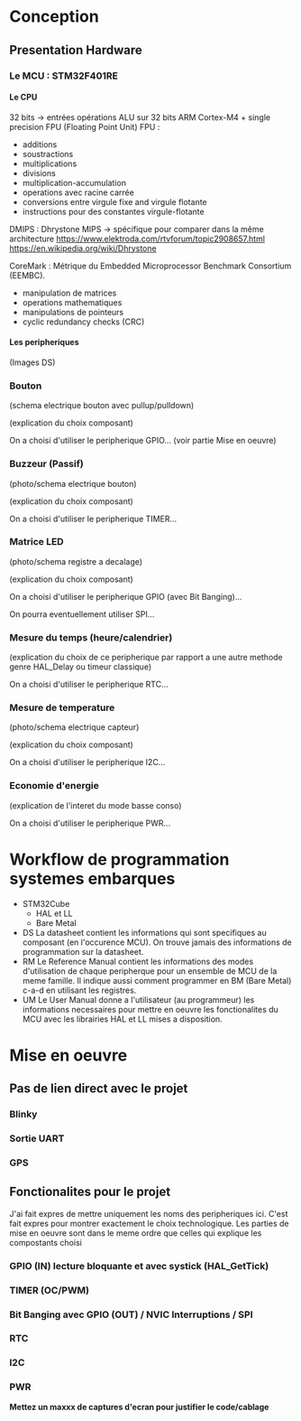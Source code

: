 # Conception
## Presentation Hardware
### Le MCU : STM32F401RE
#### Le CPU
32 bits -> entrées opérations ALU sur 32 bits
ARM Cortex-M4 + single precision FPU (Floating Point Unit)
FPU : 
- additions
- soustractions
- multiplications
- divisions
- multiplication-accumulation
- operations avec racine carrée
- conversions entre virgule fixe and virgule flotante
- instructions pour des constantes virgule-flotante

DMIPS : Dhrystone MIPS -> spécifique pour comparer dans la même architecture
    https://www.elektroda.com/rtvforum/topic2908657.html
    https://en.wikipedia.org/wiki/Dhrystone

CoreMark : Métrique du Embedded Microprocessor Benchmark Consortium (EEMBC).
- manipulation de matrices
- operations mathematiques
- manipulations de pointeurs
- cyclic redundancy checks (CRC)

#### Les peripheriques
(Images DS)

### Bouton
(schema electrique bouton avec pullup/pulldown)

(explication du choix composant)

On a choisi d'utiliser le peripherique GPIO... (voir partie Mise en oeuvre)
### Buzzeur (Passif)
(photo/schema electrique bouton)

(explication du choix composant)

On a choisi d'utiliser le peripherique TIMER...
### Matrice LED
(photo/schema registre a decalage)

(explication du choix composant)

On a choisi d'utiliser le peripherique GPIO (avec Bit Banging)...

On pourra eventuellement utiliser SPI...
### Mesure du temps (heure/calendrier)
(explication du choix de ce peripherique par rapport a une autre methode genre HAL_Delay ou timeur classique)

On a choisi d'utiliser le peripherique RTC...
### Mesure de temperature
(photo/schema electrique capteur)

(explication du choix composant)

On a choisi d'utiliser le peripherique I2C...
### Economie d'energie
(explication de l'interet du mode basse conso)

On a choisi d'utiliser le peripherique PWR...

# Workflow de programmation systemes embarques
- STM32Cube
    - HAL et LL
    - Bare Metal
- DS 
La datasheet contient les informations qui sont specifiques au composant (en l'occurence MCU).
On trouve jamais des informations de programmation sur la datasheet.
- RM 
Le Reference Manual contient les informations des modes d'utilisation de chaque peripherque pour un ensemble de MCU de la meme famille. Il indique aussi comment programmer en BM (Bare Metal) c-a-d en utilisant les registres.
- UM
Le User Manual donne a l'utilisateur (au programmeur) les informations necessaires pour mettre en oeuvre les fonctionalites du MCU avec les librairies HAL et LL mises a disposition.

# Mise en oeuvre
## Pas de lien direct avec le projet
### Blinky
### Sortie UART
### GPS

## Fonctionalites **pour le projet**
J'ai fait expres de mettre uniquement les noms des peripheriques ici.
C'est fait expres pour montrer exactement le choix technologique.
Les parties de mise en oeuvre sont dans le meme ordre que celles qui explique les compostants choisi

### GPIO (IN) lecture bloquante et avec systick (HAL_GetTick)
### TIMER (OC/PWM)
### Bit Banging avec GPIO (OUT) / NVIC Interruptions / SPI
### RTC
### I2C
### PWR

**Mettez un maxxx de captures d'ecran pour justifier le code/cablage**
